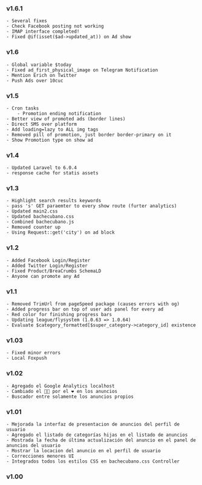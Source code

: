### v1.6.1

    - Several fixes
    - Check Facebook posting not working
    - IMAP interface completed!
    - Fixed @if(isset($ad->updated_at)) on Ad show

### v1.6

    - Global variable $today
    - Fixed ad_first_physical_image on Telegram Notification
    - Mention Erich on Twitter
    - Push Ads over 10cuc

### v1.5

    - Cron tasks
        - Promotion ending notification
    - Better view of promoted ads (border lines)
    - Direct SMS over platform
    - Add loading=lazy to ALL img tags
    - Removed pill of promotion, just border border-primary on it
    - Show Promotion type on show ad

### v1.4

    - Updated Laravel to 6.0.4
    - response cache for statis assets

### v1.3

    - Highlight search results keywords
    - pass 's' GET paraemter to every show route (furter analytics)
    - Updated main2.css
    - Updated bachecubano.css
    - Combined bachecubano.js
    - Removed counter up
    - Using Request::get('city') on ad block

### v1.2

    - Added Facebook Login/Register
    - Added Twitter Login/Register
    - Fixed Product/BreaCrumbs SchemaLD
    - Anyone can promote any Ad

### v1.1

    - Removed TrimUrl from pageSpeed package (causes errors with og)  
    - Added progress bar on top of user ads panel for every ad  
    - Red color for finishing progress bars  
    - Updating league/flysystem (1.0.63 => 1.0.64)  
    - Evaluate $category_formatted[$super_category->category_id] existence  

### v1.03

    - Fixed minor errors  
    - Local Foxpush  

### v1.02

    - Agregado el Google Analytics localhost  
    - Cambiado el 👍🏼 por el ❤ en los anuncios  
    - Buscador entre solamente los anuncios propios  

### v1.01

    - Mejorada la interfaz de presentacion de anuncios del perfil de usuario  
    - Agregado el listado de categorías hijas en el listado de anuncios  
    - Mostrada la fecha de última actualización del anuncio en el panel de anuncios del usuario  
    - Mostrar la locacion del anuncio en el perfil de usuario  
    - Correcciones menores UI  
    - Integrados todos los estilos CSS en bachecubano.css Controller  

### v1.00

